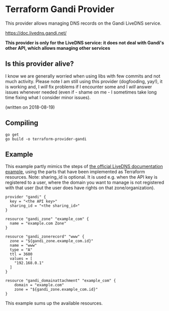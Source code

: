 # Terraform Gandi Provider

This provider allows managing DNS records on the Gandi LiveDNS service.

https://doc.livedns.gandi.net/

**This provider is only for the LiveDNS service: it does not deal with Gandi's other API, which allows managing other services**

## Is this provider alive?

I know we are generally worried when using libs with few commits and not much activity. Please note I am still using this provider (dogfooding, yay!), it is working and, I *will* fix problems if I encounter some and I *will* answer issues whenever needed (even if - shame on me - I sometimes take long time fixing what I consider minor issues).

(written on 2018-08-19)

## Compiling

```
go get
go build -o terraform-provider-gandi
```

## Example

This example partly mimics the steps of [the official LiveDNS documentation example](http://doc.livedns.gandi.net/#quick-example), using the parts that have been implemented as Terraform resources.
Note: sharing_id is optional. It is used e.g. when the API key is registered to a user, where the domain you want to manage is not registered with that user (but the user does have rights on that zone/organization). 
```
provider "gandi" {
  key = "<the API key>"
  sharing_id = "<the sharing_id>"
}

resource "gandi_zone" "example_com" {
  name = "example.com Zone"
}

resource "gandi_zonerecord" "www" {
  zone = "${gandi_zone.example_com.id}"
  name = "www"
  type = "A"
  ttl = 3600
  values = [
    "192.168.0.1"
  ]
}

resource "gandi_domainattachment" "example_com" {
    domain = "example.com"
    zone = "${gandi_zone.example_com.id}"
}
```

This example sums up the available resources.

